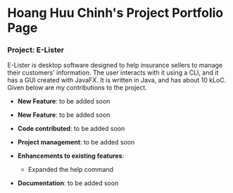 # Hoang Huu Chinh's Project Portfolio Page
### Project: E-Lister

E-Lister is desktop software designed to help insurance sellers to manage their customers' information. The user interacts with it using a CLI, and it has a GUI created with JavaFX. It is written in Java, and has about 10 kLoC.
Given below are my contributions to the project.

-   **New Feature**: to be added soon
-   **New Feature**: to be added soon
    
-   **Code contributed**:  to be added soon
    
-   **Project management**: to be added soon
-   **Enhancements to existing features**:
    -   Expanded the help command
  
-   **Documentation**: to be added soon
